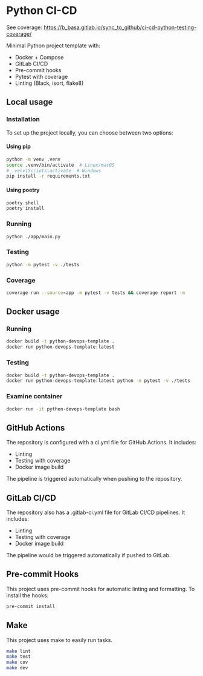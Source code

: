 # Python CI-CD
See coverage: https://b_basa.gitlab.io/sync_to_github/ci-cd-python-testing-coverage/  

Minimal Python project template with:

- Docker + Compose
- GitLab CI/CD
- Pre-commit hooks
- Pytest with coverage
- Linting (Black, isort, flake8)

## Local usage

### Installation
To set up the project locally, you can choose between two options:

#### Using pip
```bash
python -m venv .venv
source .venv/bin/activate  # Linux/macOS
# .venv\Scripts\activate  # Windows
pip install -r requirements.txt
```

#### Using poetry

```bash
poetry shell
poetry install
```

### Running
```bash
python ./app/main.py
```

### Testing
```bash
python -m pytest -v ./tests
```

### Coverage
```bash
coverage run --source=app -m pytest -v tests && coverage report -m
```

## Docker usage

### Running
```bash
docker build -t python-devops-template .
docker run python-devops-template:latest
```

### Testing
```bash
docker build -t python-devops-template .
docker run python-devops-template:latest python -m pytest -v ./tests
```

### Examine container
```bash
docker run -it python-devops-template bash
```

## GitHub Actions
The repository is configured with a ci.yml file for GitHub Actions. It includes:
- Linting
- Testing with coverage
- Docker image build

The pipeline is triggered automatically when pushing to the repository.

## GitLab CI/CD
The repository also has a .gitlab-ci.yml file for GitLab CI/CD pipelines. It includes:
- Linting
- Testing with coverage
- Docker image build

The pipeline would be triggered automatically if pushed to GitLab.

## Pre-commit Hooks
This project uses pre-commit hooks for automatic linting and formatting. To install the hooks:

```bash
pre-commit install
```

## Make

This project uses make to easily run tasks.
```bash
make lint
make test
make cov
make dev
```
